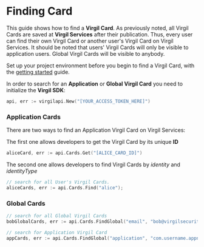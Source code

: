 # Finding Card

This guide shows how to find a **Virgil Card**. As previously noted, all Virgil Cards are saved at **Virgil Services** after their publication. Thus, every user can find their own Virgil Card or another user's Virgil Card on Virgil Services. It should be noted that users' Virgil Cards will only be visible to application users. Global Virgil Cards will be visible to anybody.

Set up your project environment before you begin to find a Virgil Card, with the [getting started](/documentation/guides/configuration/client-configuration.md) guide.


In order to search for an **Application** or **Global Virgil Card** you need to initialize the **Virgil SDK**:

```go
api, err := virgilapi.New("[YOUR_ACCESS_TOKEN_HERE]")
```


### Application Cards

There are two ways to find an Application Virgil Card on Virgil Services:

The first one allows developers to get the Virgil Card by its unique **ID**

```go
aliceCard, err := api.Cards.Get("[ALICE_CARD_ID]")
```

The second one allows developers to find Virgil Cards by *identity* and *identityType*

```go
// search for all User's Virgil Cards.
aliceCards, err := api.Cards.Find("alice");
```



### Global Cards

```go
// search for all Global Virgil Cards
bobGlobalCards, err := api.Cards.FindGlobal("email", "bob@virgilsecurity.com")

// search for Application Virgil Card
appCards, err := api.Cards.FindGlobal("application", "com.username.appname")
```
